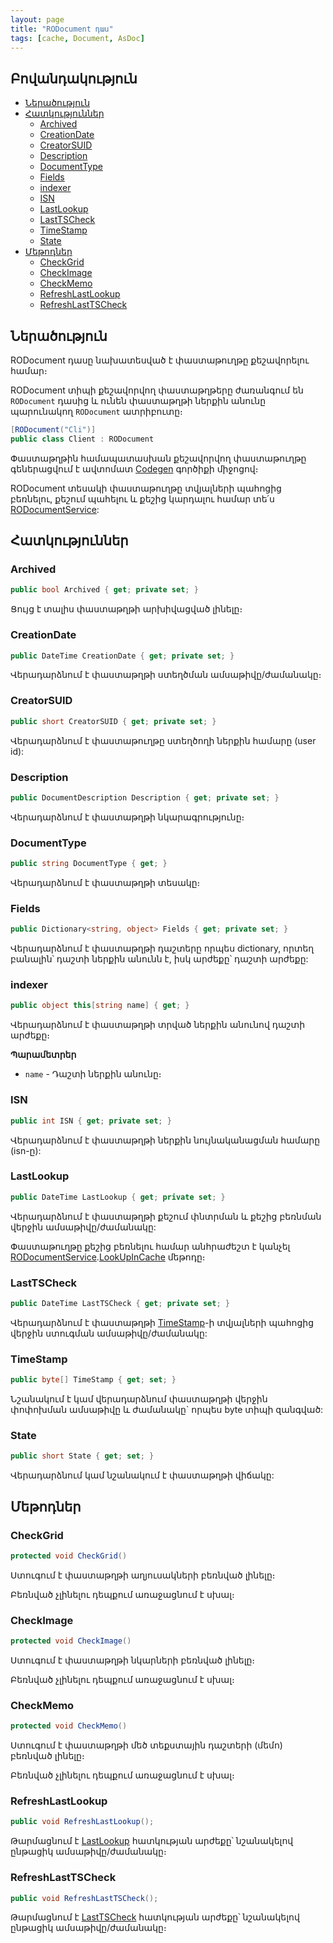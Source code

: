 ```yaml
---
layout: page
title: "RODocument դաս" 
tags: [cache, Document, AsDoc]
---
```


## Բովանդակություն

- [Ներածություն](#ներածություն)
- [Հատկություններ](#հատկություններ)
  - [Archived](#archived)
  - [CreationDate](#creationdate)
  - [CreatorSUID](#creatorsuid)
  - [Description](#description)
  - [DocumentType](#documenttype)
  - [Fields](#fields)
  - [indexer](#indexer)
  - [ISN](#isn)
  - [LastLookup](#lastlookup)
  - [LastTSCheck](#lasttscheck)
  - [TimeStamp](#timestamp)
  - [State](#state)
- [Մեթոդներ](#մեթոդներ)
  - [CheckGrid](#checkgrid)
  - [CheckImage](#checkimage)
  - [CheckMemo](#checkmemo)
  - [RefreshLastLookup](#refreshlastlookup)
  - [RefreshLastTSCheck](#refreshlasttscheck)

## Ներածություն

RODocument դասը նախատեսված է փաստաթուղթը քեշավորելու համար։

RODocument տիպի քեշավորվող փաստաթղթերը ժառանգում են `RODocument` դասից և ունեն փաստաթղթի ներքին անունը պարունակող `RODocument` ատրիբուտը։

```c#
[RODocument("Cli")]
public class Client : RODocument
```

Փաստաթղթին համապատասխան քեշավորվող փաստաթուղթը գեներացվում է ավտոմատ [Codegen](../CodeGen/CodeGen.md) գործիքի միջոցով։

RODocument տեսակի փաստաթուղթը տվյալների պահոցից բեռնելու, քեշում պահելու և քեշից կարդալու համար տե՛ս [RODocumentService](../services/RODocumentService.md):

## Հատկություններ

### Archived 

```c#
public bool Archived { get; private set; }
```

Ցույց է տալիս փաստաթղթի արխիվացված լինելը։

### CreationDate 

```c#
public DateTime CreationDate { get; private set; }
```

Վերադարձնում է փաստաթղթի ստեղծման ամսաթիվը/ժամանակը։

### CreatorSUID

```c#
public short CreatorSUID { get; private set; }
```

Վերադարձնում է փաստաթուղթը ստեղծողի ներքին համարը (user id):

### Description 

```c#
public DocumentDescription Description { get; private set; }
```

Վերադարձնում է փաստաթղթի նկարագրությունը։

### DocumentType

```c#
public string DocumentType { get; }
```

Վերադարձնում է փաստաթղթի տեսակը։

### Fields

```c#
public Dictionary<string, object> Fields { get; private set; }
```

Վերադարձնում է փաստաթղթի դաշտերը որպես dictionary, որտեղ բանալին՝ դաշտի ներքին անունն է, իսկ արժեքը՝ դաշտի արժեքը:

### indexer

```c#
public object this[string name] { get; }
```

Վերադարձնում է փաստաթղթի տրված ներքին անունով դաշտի արժեքը։

**Պարամետրեր**

* `name` - Դաշտի ներքին անունը։

### ISN

```c#
public int ISN { get; private set; }
```

Վերադարձնում է փաստաթղթի ներքին նույնականացման համարը (isn-ը):

### LastLookup

```c#
public DateTime LastLookup { get; private set; }
```

Վերադարձնում է փաստաթղթի քեշում փնտրման և քեշից բեռնման վերջին ամսաթիվը/ժամանակը:

Փաստաթուղթը քեշից բեռնելու համար անհրաժեշտ է կանչել [RODocumentService](../services/RODocumentService.md).[LookUpInCache](../services/RODocumentService.md#lookupincache) մեթոդը։

### LastTSCheck

```c#
public DateTime LastTSCheck { get; private set; }
```

Վերադարձնում է փաստաթղթի [TimeStamp](#timestamp)-ի տվյալների պահոցից վերջին ստուգման ամսաթիվը/ժամանակը:

### TimeStamp

```c#
public byte[] TimeStamp { get; set; }
```

Նշանակում է կամ վերադարձնում փաստաթղթի վերջին փոփոխման ամսաթիվը և ժամանակը` որպես byte տիպի զանգված:

### State

```c#
public short State { get; set; }
```

Վերադարձնում կամ նշանակում է փաստաթղթի վիճակը:

## Մեթոդներ

### CheckGrid

```c#
protected void CheckGrid()
```

Ստուգում է փաստաթղթի աղյուսակների բեռնված լինելը։

Բեռնված չլինելու դեպքում առաջացնում է սխալ։

### CheckImage

```c#
protected void CheckImage()
```

Ստուգում է փաստաթղթի նկարների բեռնված լինելը։

Բեռնված չլինելու դեպքում առաջացնում է սխալ։

### CheckMemo

```c#
protected void CheckMemo()
```

Ստուգում է փաստաթղթի մեծ տեքստային դաշտերի (մեմո) բեռնված լինելը։

Բեռնված չլինելու դեպքում առաջացնում է սխալ։

### RefreshLastLookup

```c#
public void RefreshLastLookup();
```

Թարմացնում է [LastLookup](#lastlookup) հատկության արժեքը՝ նշանակելով ընթացիկ ամսաթիվը/ժամանակը։

### RefreshLastTSCheck

```c#
public void RefreshLastTSCheck();
```

Թարմացնում է [LastTSCheck](#lasttscheck) հատկության արժեքը՝ նշանակելով ընթացիկ ամսաթիվը/ժամանակը։
